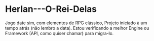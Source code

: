 # Herlan---O-Rei-Delas
Jogo date sim, com elementos de RPG clássico, Projeto iniciado à um tempo atrás (não lembro a data). Estou verificando a melhor Engine ou Framework (API, como quiser chamar) para migra-lo.
